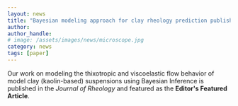 ```yaml
---
layout: news
title: "Bayesian modeling approach for clay rheology prediction published in the <i>Journal of Rheology</i>"
author: 
author_handle: 
# image: /assets/images/news/microscope.jpg
category: news
tags: [paper]
---
```

Our work on modeling the thixotropic and viscoelastic flow behavior of model clay (kaolin-based) suspensions using Bayesian Inference is published in the <i>Journal of Rheology</i> and featured as the <b>Editor's Featured Article</b>. 